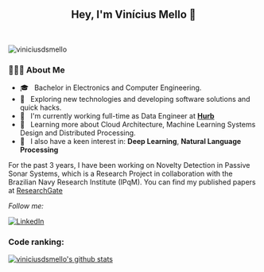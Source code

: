 <h2 align="center"> Hey, I'm Vinícius Mello 👋</h2></br>

<p align="left"> <img src="https://komarev.com/ghpvc/?username=viniciusdsmello&label=Profile%20views&color=0e75b6&style=flat" alt="viniciusdsmello" /> </p>

<h3> 👨🏻‍💻 About Me </h3>

- 🎓 &nbsp; Bachelor in Electronics and Computer Engineering.
- 🤔 &nbsp; Exploring new technologies and developing software solutions and quick hacks.
- 💼 &nbsp; I'm currently working full-time as Data Engineer at [**Hurb**](https://hurb.com)
- 🌱 &nbsp; Learning more about Cloud Architecture, Machine Learning Systems Design and Distributed Processing.
- 🌱 &nbsp; I also have a keen interest in: **Deep Learning**, **Natural Language Processing**

For the past 3 years, I have been working on Novelty Detection in Passive Sonar Systems, which is a Research Project in collaboration with the Brazilian Navy Research Institute (IPqM). You can find my published papers at [ResearchGate](https://www.researchgate.net/profile/Vinicius_Mello4/)

<i>Follow me:</i><br>

[![LinkedIn](https://img.shields.io/badge/-LINKEDIN-0077B5?style=for-the-badge&logo=linkedin&logoColor=white)](https://www.linkedin.com/in/viniciusdsmello/)


### Code ranking:

[![viniciusdsmello's github stats](https://github-readme-stats.vercel.app/api?username=viniciusdsmello)](https://github.com/viniciusdsmello)

<!--
**viniciusdsmello/viniciusdsmello** is a ✨ _special_ ✨ repository because its `README.md` (this file) appears on your GitHub profile.

Here are some ideas to get you started:

- 🔭 I’m currently working on ...
- 🌱 I’m currently learning ...
- 👯 I’m looking to collaborate on ...
- 🤔 I’m looking for help with ...
- 💬 Ask me about ...
- 📫 How to reach me: ...
- 😄 Pronouns: ...
- ⚡ Fun fact: ...
-->
